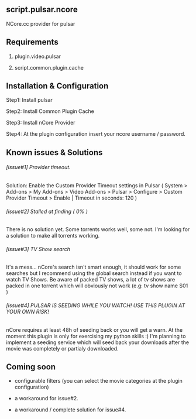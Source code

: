 ## script.pulsar.ncore

NCore.cc provider for pulsar

## Requirements

1. plugin.video.pulsar

2. script.common.plugin.cache

## Installation & Configuration

Step1: Install pulsar

Step2: Install Common Plugin Cache

Step3: Install nCore Provider

Step4: At the plugin configuration insert your ncore username / password.

## Known issues & Solutions

###### [issue#1] Provider timeout.

Solution: Enable the Custom Provider Timeout settings in Pulsar ( System > Add-ons > My Add-ons > Video Add-ons > Pulsar > Configure > Custom Provider Timeout > Enable | Timeout in seconds: 120 )

###### [issue#2] Stalled at finding ( 0% )

There is no solution yet. Some torrents works well, some not. I'm looking for a solution to make all torrents working.

###### [issue#3] TV Show search

It's a mess... nCore's search isn't smart enough, it should work for some searches but I recommend using the global search instead if you want to watch TV Shows. Be aware of packed TV shows, a lot of tv shows are packed in one torrent which will obviously not work (e.g: tv show name S01 )

###### [issue#4] PULSAR IS SEEDING WHILE YOU WATCH! USE THIS PLUGIN AT YOUR OWN RISK!

nCore requires at least 48h of seeding back or you will get a warn. At the moment this plugin is only for exercising my python skills :) I'm planning to implement a seeding service which will seed back your downloads after the movie was completely or partialy downloaded.

## Coming soon

* configurable filters (you can select the movie categories at the plugin configuration)

* a workaround for issue#2.

* a workaround / complete solution for issue#4.
